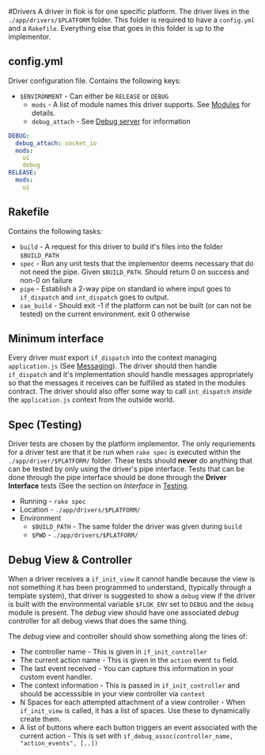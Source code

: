 #Drivers
A driver in flok is for one specific platform. The driver lives in the `./app/drivers/$PLATFORM` folder.
This folder is required to have a `config.yml` and a `Rakefile`.  Everything else that goes in this folder is up to the implementor.

## config.yml
Driver configuration file.  Contains the following keys:
  * `$ENVIRONMENT` - Can either be `RELEASE` or `DEBUG`
    * `mods` - A list of module names this driver supports. See [Modules](./modules.md) for details.
    * `debug_attach` - See [Debug server](./debug_server.md) for information

```yml
DEBUG:
  debug_attach: socket_io
  mods:
    ui
    debug
RELEASE:
  mods:
    ui
```

## Rakefile
Contains the following tasks:
  * `build` - A request for this driver to build it's files into the folder `$BUILD_PATH`
  * `spec`  - Run any unit tests that the implementor deems necessary that do not need the pipe. Given `$BUILD_PATH`. Should return 0 on success and
      non-0 on failure
  * `pipe`  - Establish a 2-way pipe on standard io where input goes to `if_dispatch` and `int_dispatch` goes to output.
  * `can_build` - Should exit -1 if the platform can not be built (or can not be tested) on the current environment. exit 0 otherwise

## Minimum interface
Every driver *must* export `if_dispatch` into the context managing `application.js` (See [Messaging](./messaging.md)). The driver should then handle `if_dispatch` and it's implementation should handle messages appropriately so that the messages it receives can be fulfilled as stated in the modules
contract. The driver should also offer some way to call `int_dispatch` *inside* the `application.js` context from the outside world.

## Spec (Testing)
Driver tests are chosen by the platform implementor.  The only requriements for a driver test are that it be run when `rake spec` is executed within the `./app/driver/$PLATFORM/` folder. These tests should **never** do anything that can be tested by only using the driver's pipe interface. Tests that can be done through the pipe interface should be done through the **Driver Interface** tests (See the section on *Interface* in [Testing](./testing.md).

  * Running - `rake spec`
  * Location - `./app/drivers/$PLATFORM/`
  * Environment
    - `$BUILD_PATH` - The same folder the driver was given during `build`
    - `$PWD` - `./app/drivers/$PLATFORM/`

## Debug View & Controller
When a driver receives a `if_init_view` it cannot handle because the view is not something it has been programmed to understand, (typically through a template system), that driver is suggested to show a `debug` view if 
the driver is built with the environmental variable `$FLOK_ENV` set to `DEBUG` and the `debug` module is present. The *debug* view should have one associated *debug* controller for all debug views that does the same thing.

The *debug* view and controller should show something along the lines of:
  * The controller name - This is given in `if_init_controller`
  * The current action name - This is given in the `action` event `to` field.
  * The last event received - You can capture this information in your custom event handler.
  * The context information - This is passed in `if_init_controller` and should be accesssible in your view controller via `context`
  * N Spaces for each attempted attachment of a view controller - When `if_init_view` is called, it has a list of spaces. Use these to dynamically create them.
  * A list of buttons where each button triggers an event associated with the current action - This is set with `if_debug_assoc(controller_name, "action_events", [..])`

